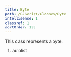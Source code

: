 ```yaml
---
title: Byte
path: /EJScript/Classes/Byte
intellisense: 1
classref: 1
sortOrder: 133
---
```



This class represents a byte.




1. autolist

